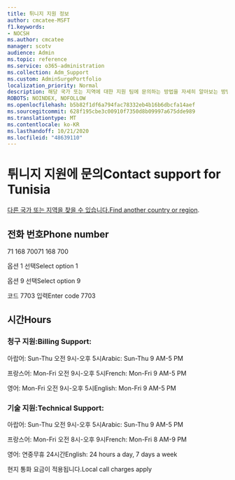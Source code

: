 ```yaml
---
title: 튀니지 지원 정보
author: cmcatee-MSFT
f1.keywords:
- NOCSH
ms.author: cmcatee
manager: scotv
audience: Admin
ms.topic: reference
ms.service: o365-administration
ms.collection: Adm_Support
ms.custom: AdminSurgePortfolio
localization_priority: Normal
description: 해당 국가 또는 지역에 대한 지원 팀에 문의하는 방법을 자세히 알아보는 방법을 배워야 합니다.
ROBOTS: NOINDEX, NOFOLLOW
ms.openlocfilehash: b5b82f1df6a794fac78332eb4b16b6dbcfa14aef
ms.sourcegitcommit: 628f195cbe3c00910f7350d8b09997a675dde989
ms.translationtype: MT
ms.contentlocale: ko-KR
ms.lasthandoff: 10/21/2020
ms.locfileid: "48639110"
---
```

# <a name="contact-support-for-tunisia"></a><span data-ttu-id="8829b-103">튀니지 지원에 문의</span><span class="sxs-lookup"><span data-stu-id="8829b-103">Contact support for Tunisia</span></span>

<span data-ttu-id="8829b-104">[다른 국가 또는 지역을 찾을 수 있습니다.](../contact-support-for-business-products.md)</span><span class="sxs-lookup"><span data-stu-id="8829b-104">[Find another country or region](../contact-support-for-business-products.md).</span></span>

## <a name="phone-number"></a><span data-ttu-id="8829b-105">전화 번호</span><span class="sxs-lookup"><span data-stu-id="8829b-105">Phone number</span></span>
<span data-ttu-id="8829b-106">71 168 700</span><span class="sxs-lookup"><span data-stu-id="8829b-106">71 168 700</span></span>

<span data-ttu-id="8829b-107">옵션 1 선택</span><span class="sxs-lookup"><span data-stu-id="8829b-107">Select option 1</span></span>

<span data-ttu-id="8829b-108">옵션 9 선택</span><span class="sxs-lookup"><span data-stu-id="8829b-108">Select option 9</span></span>

<span data-ttu-id="8829b-109">코드 7703 입력</span><span class="sxs-lookup"><span data-stu-id="8829b-109">Enter code 7703</span></span>

## <a name="hours"></a><span data-ttu-id="8829b-110">시간</span><span class="sxs-lookup"><span data-stu-id="8829b-110">Hours</span></span>
### <a name="billing-support"></a><span data-ttu-id="8829b-111">청구 지원:</span><span class="sxs-lookup"><span data-stu-id="8829b-111">Billing Support:</span></span>

<span data-ttu-id="8829b-112">아랍어: Sun-Thu 오전 9시-오후 5시</span><span class="sxs-lookup"><span data-stu-id="8829b-112">Arabic: Sun-Thu 9 AM-5 PM</span></span>

<span data-ttu-id="8829b-113">프랑스어: Mon-Fri 오전 9시-오후 5시</span><span class="sxs-lookup"><span data-stu-id="8829b-113">French: Mon-Fri 9 AM-5 PM</span></span>

<span data-ttu-id="8829b-114">영어: Mon-Fri 오전 9시-오후 5시</span><span class="sxs-lookup"><span data-stu-id="8829b-114">English: Mon-Fri 9 AM-5 PM</span></span>

### <a name="technical-support"></a><span data-ttu-id="8829b-115">기술 지원:</span><span class="sxs-lookup"><span data-stu-id="8829b-115">Technical Support:</span></span>

<span data-ttu-id="8829b-116">아랍어: Sun-Thu 오전 9시-오후 5시</span><span class="sxs-lookup"><span data-stu-id="8829b-116">Arabic: Sun-Thu 9 AM-5 PM</span></span>

<span data-ttu-id="8829b-117">프랑스어: Mon-Fri 오전 8시-오후 9시</span><span class="sxs-lookup"><span data-stu-id="8829b-117">French: Mon-Fri 8 AM-9 PM</span></span>

<span data-ttu-id="8829b-118">영어: 연중무휴 24시간</span><span class="sxs-lookup"><span data-stu-id="8829b-118">English: 24 hours a day, 7 days a week</span></span>

<span data-ttu-id="8829b-119">현지 통화 요금이 적용됩니다.</span><span class="sxs-lookup"><span data-stu-id="8829b-119">Local call charges apply</span></span>
